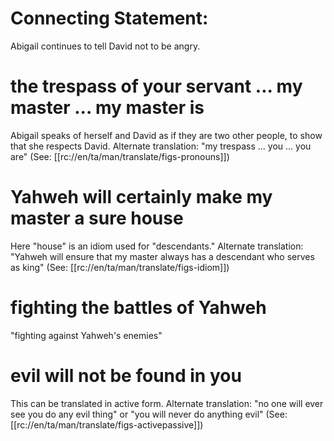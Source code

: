 # Connecting Statement:

Abigail continues to tell David not to be angry.

# the trespass of your servant ... my master ... my master is

Abigail speaks of herself and David as if they are two other people, to show that she respects David. Alternate translation: "my trespass ... you ... you are" (See: [[rc://en/ta/man/translate/figs-pronouns]])

# Yahweh will certainly make my master a sure house

Here "house" is an idiom used for "descendants." Alternate translation: "Yahweh will ensure that my master always has a descendant who serves as king" (See: [[rc://en/ta/man/translate/figs-idiom]])

# fighting the battles of Yahweh

"fighting against Yahweh's enemies"

# evil will not be found in you

This can be translated in active form. Alternate translation: "no one will ever see you do any evil thing" or "you will never do anything evil" (See: [[rc://en/ta/man/translate/figs-activepassive]])

